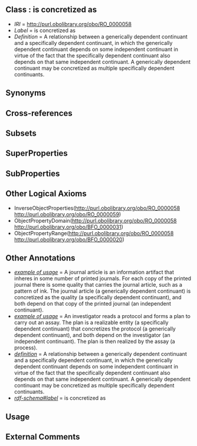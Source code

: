 
## Class : is concretized as

 * *IRI* = http://purl.obolibrary.org/obo/RO_0000058
 * *Label* = is concretized as
 * *Definition* = A relationship between a generically dependent continuant and a specifically dependent continuant, in which the generically dependent continuant depends on some independent continuant in virtue of the fact that the specifically dependent continuant also depends on that same independent continuant. A generically dependent continuant may be concretized as multiple specifically dependent continuants.

## Synonyms


## Cross-references


## Subsets


## SuperProperties


## SubProperties


## Other Logical Axioms

 * InverseObjectProperties(<http://purl.obolibrary.org/obo/RO_0000058> <http://purl.obolibrary.org/obo/RO_0000059>)
 * ObjectPropertyDomain(<http://purl.obolibrary.org/obo/RO_0000058> <http://purl.obolibrary.org/obo/BFO_0000031>)
 * ObjectPropertyRange(<http://purl.obolibrary.org/obo/RO_0000058> <http://purl.obolibrary.org/obo/BFO_0000020>)

## Other Annotations

 * *[example of usage](../../IAO/12/IAO_0000112.md)* = A journal article is an information artifact that inheres in some number of printed journals. For each copy of the printed journal there is some quality that carries the journal article, such as a pattern of ink. The journal article (a generically dependent continuant) is concretized as the quality (a specifically dependent continuant), and both depend on that copy of the printed journal (an independent continuant).
 * *[example of usage](../../IAO/12/IAO_0000112.md)* = An investigator reads a protocol and forms a plan to carry out an assay. The plan is a realizable entity (a specifically dependent continuant) that concretizes the protocol (a generically dependent continuant), and both depend on the investigator (an independent continuant). The plan is then realized by the assay (a process).
 * *[definition](../../IAO/15/IAO_0000115.md)* = A relationship between a generically dependent continuant and a specifically dependent continuant, in which the generically dependent continuant depends on some independent continuant in virtue of the fact that the specifically dependent continuant also depends on that same independent continuant. A generically dependent continuant may be concretized as multiple specifically dependent continuants.
 * *[rdf-schema#label](../../el/rdf-schema#label.md)* = is concretized as

## Usage


## External Comments

